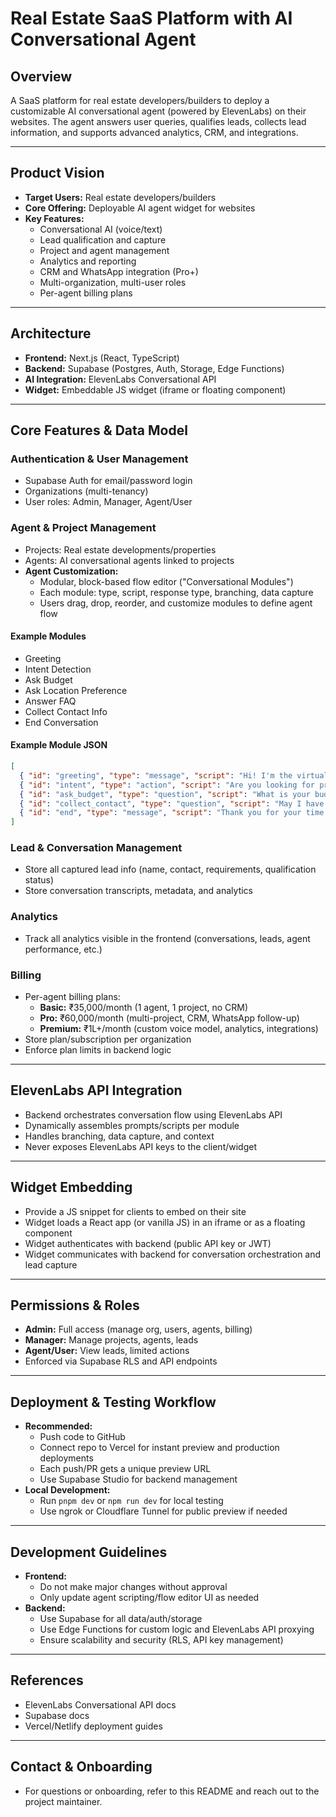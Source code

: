 # Real Estate SaaS Platform with AI Conversational Agent

## Overview
A SaaS platform for real estate developers/builders to deploy a customizable AI conversational agent (powered by ElevenLabs) on their websites. The agent answers user queries, qualifies leads, collects lead information, and supports advanced analytics, CRM, and integrations.

---

## Product Vision
- **Target Users:** Real estate developers/builders
- **Core Offering:** Deployable AI agent widget for websites
- **Key Features:**
  - Conversational AI (voice/text)
  - Lead qualification and capture
  - Project and agent management
  - Analytics and reporting
  - CRM and WhatsApp integration (Pro+)
  - Multi-organization, multi-user roles
  - Per-agent billing plans

---

## Architecture
- **Frontend:** Next.js (React, TypeScript)
- **Backend:** Supabase (Postgres, Auth, Storage, Edge Functions)
- **AI Integration:** ElevenLabs Conversational API
- **Widget:** Embeddable JS widget (iframe or floating component)

---

## Core Features & Data Model
### Authentication & User Management
- Supabase Auth for email/password login
- Organizations (multi-tenancy)
- User roles: Admin, Manager, Agent/User

### Agent & Project Management
- Projects: Real estate developments/properties
- Agents: AI conversational agents linked to projects
- **Agent Customization:**
  - Modular, block-based flow editor ("Conversational Modules")
  - Each module: type, script, response type, branching, data capture
  - Users drag, drop, reorder, and customize modules to define agent flow

#### Example Modules
- Greeting
- Intent Detection
- Ask Budget
- Ask Location Preference
- Answer FAQ
- Collect Contact Info
- End Conversation

#### Example Module JSON
```json
[
  { "id": "greeting", "type": "message", "script": "Hi! I'm the virtual assistant for [Project Name]. How can I help you today?" },
  { "id": "intent", "type": "action", "script": "Are you looking for property details, want to schedule a visit, or have another question?", "responseType": "choice", "choices": ["Property Details", "Schedule Visit", "Other"], "branches": { "Property Details": "ask_budget", "Schedule Visit": "collect_contact", "Other": "answer_faq" } },
  { "id": "ask_budget", "type": "question", "script": "What is your budget range for a new home?", "responseType": "number" },
  { "id": "collect_contact", "type": "question", "script": "May I have your name and phone number so our team can follow up?", "responseType": "contact" },
  { "id": "end", "type": "message", "script": "Thank you for your time! We'll be in touch soon." }
]
```

### Lead & Conversation Management
- Store all captured lead info (name, contact, requirements, qualification status)
- Store conversation transcripts, metadata, and analytics

### Analytics
- Track all analytics visible in the frontend (conversations, leads, agent performance, etc.)

### Billing
- Per-agent billing plans:
  - **Basic:** ₹35,000/month (1 agent, 1 project, no CRM)
  - **Pro:** ₹60,000/month (multi-project, CRM, WhatsApp follow-up)
  - **Premium:** ₹1L+/month (custom voice model, analytics, integrations)
- Store plan/subscription per organization
- Enforce plan limits in backend logic

---

## ElevenLabs API Integration
- Backend orchestrates conversation flow using ElevenLabs API
- Dynamically assembles prompts/scripts per module
- Handles branching, data capture, and context
- Never exposes ElevenLabs API keys to the client/widget

---

## Widget Embedding
- Provide a JS snippet for clients to embed on their site
- Widget loads a React app (or vanilla JS) in an iframe or as a floating component
- Widget authenticates with backend (public API key or JWT)
- Widget communicates with backend for conversation orchestration and lead capture

---

## Permissions & Roles
- **Admin:** Full access (manage org, users, agents, billing)
- **Manager:** Manage projects, agents, leads
- **Agent/User:** View leads, limited actions
- Enforced via Supabase RLS and API endpoints

---

## Deployment & Testing Workflow
- **Recommended:**
  - Push code to GitHub
  - Connect repo to Vercel for instant preview and production deployments
  - Each push/PR gets a unique preview URL
  - Use Supabase Studio for backend management
- **Local Development:**
  - Run `pnpm dev` or `npm run dev` for local testing
  - Use ngrok or Cloudflare Tunnel for public preview if needed

---

## Development Guidelines
- **Frontend:**
  - Do not make major changes without approval
  - Only update agent scripting/flow editor UI as needed
- **Backend:**
  - Use Supabase for all data/auth/storage
  - Use Edge Functions for custom logic and ElevenLabs API proxying
  - Ensure scalability and security (RLS, API key management)

---

## References
- ElevenLabs Conversational API docs
- Supabase docs
- Vercel/Netlify deployment guides

---

## Contact & Onboarding
- For questions or onboarding, refer to this README and reach out to the project maintainer. 